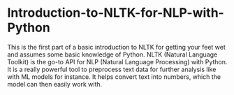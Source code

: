 # Introduction-to-NLTK-for-NLP-with-Python
This is the first part of a basic introduction to NLTK for getting your feet wet and assumes some basic knowledge of Python.
NLTK (Natural Language Toolkit) is the go-to API for NLP (Natural Language Processing) with Python. It is a really powerful tool to preprocess text data for further analysis like with ML models for instance. It helps convert text into numbers, which the model can then easily work with.
